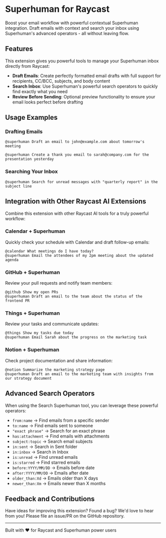 # Superhuman for Raycast

Boost your email workflow with powerful contextual Superhuman integration. Draft emails with context and search your inbox using Superhuman's advanced operators - all without leaving flow.

## Features

This extension gives you powerful tools to manage your Superhuman inbox directly from Raycast:

- **Draft Emails**: Create perfectly formatted email drafts with full support for recipients, CC/BCC, subjects, and body content
- **Search Inbox**: Use Superhuman's powerful search operators to quickly find exactly what you need
- **Review Before Sending**: Optional preview functionality to ensure your email looks perfect before drafting

## Usage Examples

### Drafting Emails

```
@superhuman Draft an email to john@example.com about tomorrow's meeting
```

```
@superhuman Create a thank you email to sarah@company.com for the presentation yesterday
```

### Searching Your Inbox  

```
@superhuman Search for unread messages with "quarterly report" in the subject line
```

## Integration with Other Raycast AI Extensions

Combine this extension with other Raycast AI tools for a truly powerful workflow:

### Calendar + Superhuman
Quickly check your schedule with  Calendar and draft follow-up emails:

```
@calendar What meetings do I have today?
@superhuman Email the attendees of my 2pm meeting about the updated agenda
```

### GitHub + Superhuman
Review your pull requests and notify team members:

```
@github Show my open PRs
@superhuman Draft an email to the team about the status of the frontend PR
```

### Things + Superhuman 
Review your tasks and communicate updates:

```
@things Show my tasks due today
@superhuman Email Sarah about the progress on the marketing task
```

### Notion + Superhuman
Check project documentation and share information:

```
@notion Summarize the marketing strategy page
@superhuman Draft an email to the marketing team with insights from our strategy document
```

## Advanced Search Operators

When using the Search Superhuman tool, you can leverage these powerful operators:

- `from:name` → Find emails from a specific sender
- `to:name` → Find emails sent to someone
- `"exact phrase"` → Search for an exact phrase
- `has:attachment` → Find emails with attachments
- `subject:topic` → Search email subjects
- `in:sent` → Search in Sent folder
- `in:inbox` → Search in Inbox
- `is:unread` → Find unread emails
- `is:starred` → Find starred emails
- `before:YYYY/MM/DD` → Emails before date
- `after:YYYY/MM/DD` → Emails after date
- `older_than:Xd` → Emails older than X days
- `newer_than:Xm` → Emails newer than X months


## Feedback and Contributions

Have ideas for improving this extension? Found a bug? We'd love to hear from you! Please file an issue/PR on the GitHub repository.

---

Built with ❤️ for Raycast and Superhuman power users